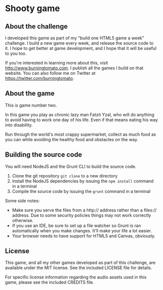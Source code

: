 Shooty game
=======

About the challenge
---
I developed this game as part of my "build one HTML5 game a week" challenge. I build a new game every week, and release the source code to it. I hope to get better at game development, and I hope that it will be useful to you too.

If you're interested in learning more about this, visit <http://www.burningtomato.com>. I publish all the games I build on that website. You can also follow me on Twitter at <https://twitter.com/burningtomato>.

About the game
---
This is game number two.

In this game you play as chronic lazy man Fatzö Yzal, who will do anything to avoid having to work one day of his life. Even if that means eating his way into disability.

Run through the world's most crappy supermarket, collect as much food as you can while avoiding the healthy food and obstacles on the way.

Building the source code
---
You will need NodeJS and the Grunt CLI to build the source code.

1. Clone the git repository `git clone` to a new directory
2. Install the NodeJS dependencies by issuing the `npm install` command in a terminal
3. Compile the source code by issuing the `grunt` command in a terminal

Some side notes:

- Make sure you serve the files from a http:// address rather than a files:// address. Due to some security policies things may not work correctly otherwise.
- If you use an IDE, be sure to set up a file watcher so Grunt is ran automatically when you make changes. It'll make your life a lot easier.
- Your browser needs to have support for HTML5 and Canvas, obviously.

License
---
This game, and all my other games developed as part of this challenge, are available under the MIT license.
See the included LICENSE file for details.

For specific license information regarding the audio assets used in this game, please see the included CREDITS file.